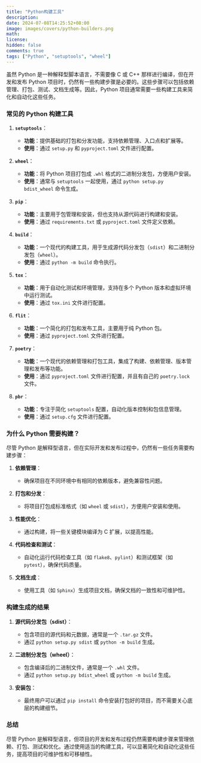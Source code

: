 ```yaml
---
title: "Python构建工具"
description: 
date: 2024-07-08T14:25:52+08:00
image: images/covers/python-builders.png
math: 
license: 
hidden: false
comments: true
tags: ["Python", "setuptools", "wheel"]
---
```

虽然 Python 是一种解释型脚本语言，不需要像 C 或 C++ 那样进行编译，但在开发和发布 Python 项目时，仍然有一些构建步骤是必要的。这些步骤可以包括依赖管理、打包、测试、文档生成等。因此，Python 项目通常需要一些构建工具来简化和自动化这些任务。

### 常见的 Python 构建工具

1. **`setuptools`**：

   - **功能**：提供基础的打包和分发功能，支持依赖管理、入口点和扩展等。
   - **使用**：通过 `setup.py` 和 `pyproject.toml` 文件进行配置。
2. **`wheel`**：

   - **功能**：将 Python 项目打包成 `.whl` 格式的二进制分发包，方便用户安装。
   - **使用**：通常与 `setuptools` 一起使用，通过 `python setup.py bdist_wheel` 命令生成。
3. **`pip`**：

   - **功能**：主要用于包管理和安装，但也支持从源代码进行构建和安装。
   - **使用**：通过 `requirements.txt` 或 `pyproject.toml` 文件定义依赖。
4. **`build`**：

   - **功能**：一个现代的构建工具，用于生成源代码分发包（`sdist`）和二进制分发包（`wheel`）。
   - **使用**：通过 `python -m build` 命令执行。
5. **`tox`**：

   - **功能**：用于自动化测试和环境管理，支持在多个 Python 版本和虚拟环境中运行测试。
   - **使用**：通过 `tox.ini` 文件进行配置。
6. **`flit`**：

   - **功能**：一个简化的打包和发布工具，主要用于纯 Python 包。
   - **使用**：通过 `pyproject.toml` 文件进行配置。
7. **`poetry`**：

   - **功能**：一个现代的依赖管理和打包工具，集成了构建、依赖管理、版本管理和发布等功能。
   - **使用**：通过 `pyproject.toml` 文件进行配置，并且有自己的 `poetry.lock` 文件。
8. **`pbr`**：

   - **功能**：专注于简化 `setuptools` 配置，自动化版本控制和包信息管理。
   - **使用**：通过 `setup.cfg` 文件进行配置。

### 为什么 Python 需要构建？

尽管 Python 是解释型语言，但在实际开发和发布过程中，仍然有一些任务需要构建步骤：

1. **依赖管理**：

   - 确保项目在不同环境中有相同的依赖版本，避免兼容性问题。
2. **打包和分发**：

   - 将项目打包成标准格式（如 `wheel` 或 `sdist`），方便用户安装和使用。
3. **性能优化**：

   - 通过构建，将一些关键模块编译为 C 扩展，以提高性能。
4. **代码检查和测试**：

   - 自动化运行代码检查工具（如 `flake8`、`pylint`）和测试框架（如 `pytest`），确保代码质量。
5. **文档生成**：

   - 使用工具（如 `Sphinx`）生成项目文档，确保文档的一致性和可维护性。

### 构建生成的结果

1. **源代码分发包（sdist）**：

   - 包含项目的源代码和元数据，通常是一个 `.tar.gz` 文件。
   - 通过 `python setup.py sdist` 或 `python -m build` 生成。
2. **二进制分发包（wheel）**：

   - 包含编译后的二进制文件，通常是一个 `.whl` 文件。
   - 通过 `python setup.py bdist_wheel` 或 `python -m build` 生成。
3. **安装包**：

   - 最终用户可以通过 `pip install` 命令安装打包好的项目，而不需要关心底层的构建细节。

### 总结

尽管 Python 是解释型语言，但项目的开发和发布过程仍然需要构建步骤来管理依赖、打包、测试和优化。通过使用适当的构建工具，可以显著简化和自动化这些任务，提高项目的可维护性和可移植性。
